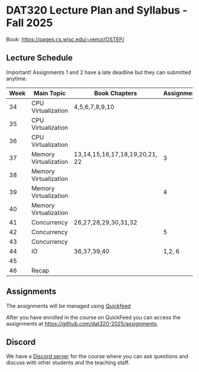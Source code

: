 # DAT320 Lecture Plan and Syllabus - Fall 2025

Book: <https://pages.cs.wisc.edu/~remzi/OSTEP/>

## Lecture Schedule

Important! Assignments 1 and 2 have a late deadline but they can submitted anytime.

|Week | Main Topic | Book Chapters | Assignments |
|-----|------------|---------------|-------------|
|34   | CPU Virtualization | 4,5,6,7,8,9,10 | |
|35   | CPU Virtualization | | |
|36   | CPU Virtualization | | |
|37   | Memory Virtualization | 13,14,15,16,17,18,19,20,21, 22 | 3 |
|38   | Memory Virtualization | | |
|39   | Memory Virtualization | | 4 |
|40   | Memory Virtualization | | |
|41   | Concurrency | 26,27,28,29,30,31,32 | |
|42   | Concurrency | | 5 |
|43   | Concurrency | | |
|44   | IO | 36,37,39,40 | 1,2, 6 |
|45   | | | |
|46   | Recap | | |

## Assignments

The assignments will be managed using [Quickfeed](https://uis.itest.run/)

After you have enrolled in the course on QuickFeed you can access the assignments at <https://github.com/dat320-2025/assignments>.

## Discord

We have a [Discord server](https://discord.gg/xTGBsGn2W3) for the course where you can ask questions and discuss with other students and the teaching staff.
